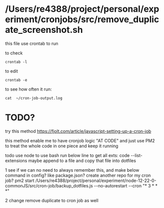 







# /Users/re4388/project/personal/experiment/cronjobs/src/remove_duplicate_screenshot.sh
this file use crontab to run

to check 
```
crontab -l
```

to edit
```
crontab -e
```

to see how often it run:
```
cat  ~/cron-job-output.log
```


# TODO?



try this method
https://fjolt.com/article/javascript-setting-up-a-cron-job

this method enable me to have cronjob logic "AT CODE"
and just use PM2 to treat the whole code in one piece and keep it running



todo
use node to use bash run below line to get all exts:
code --list-extensions
maybe append to a file and copy that file into dotfiles




1
see if we can no need to always remember this,
and make below command in config? like package.json?
create another repo for my cron job?
pm2 start /Users/re4388/project/personal/experiment/node-12-22-0-commonJS/src/cron-job/backup_dotfiles.js --no-autorestart --cron "* 3 * * *"


2
change remove duplicate to cron job as well